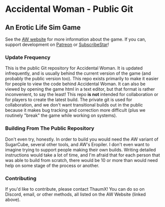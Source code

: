 # Accidental Woman - Public Git

## An Erotic Life Sim Game

See the [AW website](www.thaumx.com) for more information about the game.
If you can, support development on [Patreon](www.patreon.com/thaumx) or [SubscribeStar](https://subscribestar.adult/thaumx)!

### Update Frequency

This is the public Git repository for Accidental Woman. It is updated infrequently, and is usually behind the current version of the game (and probably the public version too). This repo exists primarily to make it easier for people to view the code behind Accidental Woman. It can also be viewed by opening the game html in a text editor, but that format is rather inconvenient, to say the least! This repo **is not** intended for collaboration or for players to create the latest build. The private git is used for collaboration, and we don't want transitional builds out in the public because it makes bug tracking and correction more difficult (plus we routinely "break" the game while working on systems).

### Building From The Public Repository

Don't even try, honestly. In order to build you would need the AW variant of SugarCube, several other tools, and AW's Eropiler. I don't even want to imagine trying to support people making their own builds. Writing detailed instructions would take a lot of time, and I'm afraid that for each person that was able to build from scratch, there would be 10 or more than would need help on some stage of the process or another.

### Contributing

If you'd like to contribute, please contact ThaumX! You can do so on Discord, email, or other methods, all listed on the AW Website (linked above).
